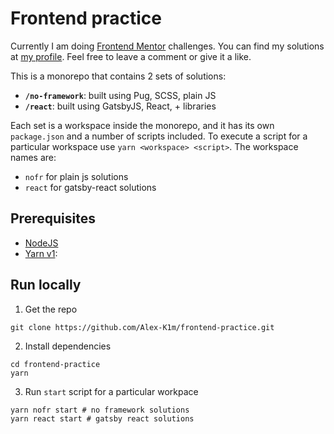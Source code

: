 # Frontend practice

Currently I am doing [Frontend Mentor](https://www.frontendmentor.io/) challenges. You can find my solutions at [my profile](https://www.frontendmentor.io/profile/Alex-K1m). Feel free to leave a comment or give it a like.

This is a monorepo that contains 2 sets of solutions:

- **`/no-framework`**: built using Pug, SCSS, plain JS
- **`/react`**: built using GatsbyJS, React, + libraries

Each set is a workspace inside the monorepo, and it has its own `package.json` and a number of scripts included. To execute a script for a particular workspace use `yarn <workspace> <script>`. The workspace names are:

- `nofr` for plain js solutions
- `react` for gatsby-react solutions

## Prerequisites

- [NodeJS](https://nodejs.org/en/)
- [Yarn v1](https://classic.yarnpkg.com/en/):

## Run locally

1. Get the repo

```shell
git clone https://github.com/Alex-K1m/frontend-practice.git
```

2. Install dependencies

```shell
cd frontend-practice
yarn
```

3. Run `start` script for a particular workpace

```shell
yarn nofr start # no framework solutions
yarn react start # gatsby react solutions
```
